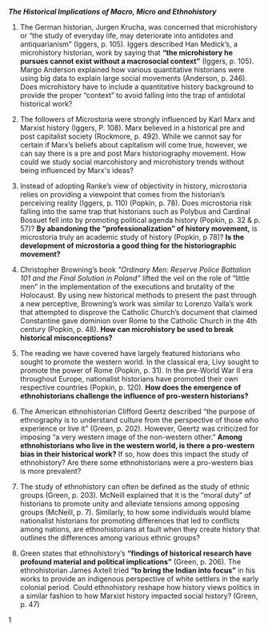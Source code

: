 ***The Historical Implications of Macro, Micro and Ethnohistory***

1.	The German historian, Jurgen Krucha, was concerned that microhistory or “the study of everyday life, may deteriorate into antidotes and antiquarianism” (Iggers, p. 105). Iggers described Han Medick’s, a microhistory historian, work by saying that **“the microhistory he pursues cannot exist without a macrosocial context”** (Iggers, p. 105). Margo Anderson explained how various quantitative historians were using big data to explain large social movements (Anderson, p. 246). Does microhistory have to include a quantitative history background to provide the proper “context” to avoid falling into the trap of antidotal historical work?

2.	The followers of Microstoria were strongly influenced by Karl Marx and Marxist history (Iggers, P. 108). Marx believed in a historical pre and post capitalist society (Rockmore, p. 492). While we cannot say for certain if Marx’s beliefs about capitalism will come true, however, we can say there is a pre and post Marx historiography movement. How could we study social marcohistory and microhistory trends without being influenced by Marx's ideas?

3.	Instead of adopting Ranke’s view of objectivity in history, microstoria relies on providing a viewpoint that comes from the historian’s perceiving reality (Iggers, p. 110) (Popkin, p. 78). Does microstoria risk falling into the same trap that historians such as Polybus and Cardinal Bossuet fell into by promoting political agenda history (Popkin, p. 32 & p. 57)? **By abandoning the “professionalization” of history movement,** is microstoria truly an academic study of history (Popkin, p 78)?  **Is the development of microstoria a good thing for the historiographic movement?**

4.	Christopher Browning’s book *“Ordinary Men: Reserve Police Battalion 101 and the Final Solution in Poland”* lifted the veil on the role of “little men” in the implementation of the executions and brutality of the Holocaust.  By using new historical methods to present the past through a new perceptive, Browning’s work was similar to Lorenzo Valla’s work that attempted to disprove the Catholic Church’s document that claimed Constantine gave dominion over Rome to the Catholic Church in the 4th century (Popkin, p. 48). **How can microhistory be used to break historical misconceptions?**

5.	The reading we have covered have largely featured historians who sought to promote the western world. In the classical era, Livy sought to promote the power of Rome (Popkin, p. 31). In the pre-World War II era throughout Europe, nationalist historians have promoted their own respective countries (Popkin, p. 120). **How does the emergence of ethnohistorians challenge the influence of pro-western historians?** 

6.	The American ethnohistorian Clifford Geertz described “the purpose of ethnography is to understand culture from the perspective of those who experience or live it” (Green, p. 202). However, Geertz was criticized for imposing “a very western image of the non-western other.” **Among ethnohistorians who live in the western world, is there a pro-western bias in their historical work?** If so, how does this impact the study of ethnohistory? Are there some ethnohistorians were a pro-western bias is more prevalent?

7.	The study of ethnohistory can often be defined as the study of ethnic groups (Green, p. 203). McNeill explained that it is the “moral duty” of historians to promote unity and alleviate tensions among opposing groups (McNeill, p. 7). Similarly, to how some individuals would blame nationalist historians for promoting differences that led to conflicts among nations, are ethnohistorians at fault when they create history that outlines the differences among various ethnic groups?

8.	Green states that ethnohistory’s **“findings of historical research have profound material and political implications”** (Green, p. 206). The ethnohistorian James Axtell tried **“to bring the Indian into focus”** in his works to provide an indigenous perspective of white settlers in the early colonial period. Could ethnohistory reshape how history views politics in a similar fashion to how Marxist history impacted social history? (Green, p. 47)

1
